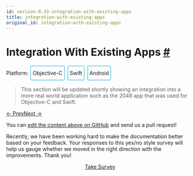 ```yaml
---
id: version-0.33-integration-with-existing-apps
title: integration-with-existing-apps
original_id: integration-with-existing-apps
---
```

<a id="content"></a><h1><a class="anchor" name="integration-with-existing-apps"></a>Integration With Existing Apps <a class="hash-link" href="docs/integration-with-existing-apps.html#integration-with-existing-apps">#</a></h1><div><span><div class="integration-toggler">
<style>
.integration-toggler a {
  display: inline-block;
  padding: 10px 5px;
  margin: 2px;
  border: 1px solid #05A5D1;
  border-radius: 3px;
  text-decoration: none !important;
}
.display-platform-objc .integration-toggler .button-objc,
.display-platform-swift .integration-toggler .button-swift,
.display-platform-android .integration-toggler .button-android {
  background-color: #05A5D1;
  color: white;
}
block { display: none; }
.display-platform-objc .objc,
.display-platform-swift .swift,
.display-platform-android .android {
  display: block;
}</style>
<span>Platform:</span>
<a href="javascript:void(0);" class="button-objc" onclick="display('platform', 'objc')">Objective-C</a>
<a href="javascript:void(0);" class="button-swift" onclick="display('platform', 'swift')">Swift</a>
<a href="javascript:void(0);" class="button-android" onclick="display('platform', 'android')">Android</a>
</div>

</span><span><block class="android">

</block></span><blockquote><p>This section will be updated shortly showing an integration into a more real world application such as the 2048 app that was used for Objective-C and Swift.</p></blockquote><span><block class="objc swift android">

</block></span><h2><a class="anchor" name="key-concepts"></a>Key Concepts <a class="hash-link" href="docs/integration-with-existing-apps.html#key-concepts">#</a></h2><p>React Native is great when you are starting a new mobile app from scratch. However, it also works well for adding a single view or user flow to existing native applications. With a few steps, you can add new React Native based features, screens, views, etc.</p><span><block class="objc swift">

</block></span><p>The keys to integrating React Native components into your iOS application are to:</p><ol><li>Understand what React Native components you want to integrate.</li><li>Create a <code>Podfile</code> with <code>subspec</code>s for all the React Native components you will need for your integration.</li><li>Create your actual React Native components in JavaScript.</li><li>Add a new event handler that creates a <code>RCTRootView</code> that points to your React Native component and its <code>AppRegistry</code> name that you defined in <code>index.ios.js</code>.</li><li>Start the React Native server and run your native application.</li><li>Optionally add more React Native components.</li><li><a href="/react-native/releases/next/docs/debugging.html" target="">Debug</a>.</li><li>Prepare for <a href="/react-native/docs/running-on-device-ios.html" target="">deployment</a> (e.g., via the <code>react-native-xcode.sh</code> script).</li><li>Deploy and Profit!</li></ol><span><block class="android">

</block></span><p>The keys to integrating React Native components into your Android application are to:</p><ol><li>Understand what React Native components you want to integrate.</li><li>Install <code>react-native</code> in your Android application root directory to create <code>node_modules/</code> directory.</li><li>Create your actual React Native components in JavaScript.</li><li>Add <code>com.facebook.react:react-native:+</code> and a <code>maven</code> pointing to the <code>react-native</code> binaries in <code>node_nodules/</code> to your <code>build.gradle</code> file.</li><li>Create a custom React Native specific <code>Activity</code> that creates a <code>ReactRootView</code>.</li><li>Start the React Native server and run your native application.</li><li>Optionally add more React Native components.</li><li><a href="/react-native/releases/next/docs/debugging.html" target="">Debug</a>.</li><li><a href="/react-native/releases/next/docs/signed-apk-android.html" target="">Prepare</a> for <a href="/react-native/docs/running-on-device-android.html" target="">deployment</a>.</li><li>Deploy and Profit!</li></ol><span><block class="objc swift android">

</block></span><h2><a class="anchor" name="prerequisites"></a>Prerequisites <a class="hash-link" href="docs/integration-with-existing-apps.html#prerequisites">#</a></h2><span><block class="android">

</block></span><p>The <a href="/react-native/docs/getting-started.html" target="">Android Getting Started guide</a> will install the appropriate prerequisites (e.g., <code>npm</code>) for React Native on the Android target platform and your chosen development environment.</p><span><block class="objc swift">

</block></span><h3><a class="anchor" name="general"></a>General <a class="hash-link" href="docs/integration-with-existing-apps.html#general">#</a></h3><p>First, follow the <a href="/react-native/docs/getting-started.html" target="">Getting Started guide</a> for your development environment and the iOS target platform to install the prerequisites for React Native.</p><h3><a class="anchor" name="cocoapods"></a>CocoaPods <a class="hash-link" href="docs/integration-with-existing-apps.html#cocoapods">#</a></h3><p><a href="http://cocoapods.org" target="_blank">CocoaPods</a> is a package management tool for iOS and Mac development. We use it to add the actual React Native framework code locally into your current project.</p><div class="prism language-javascript">$ sudo gem install cocoapods</div><blockquote><p>It is technically possible not to use CocoaPods, but this requires manual library and linker additions that overly complicates this process.</p></blockquote><h2><a class="anchor" name="our-sample-app"></a>Our Sample App <a class="hash-link" href="docs/integration-with-existing-apps.html#our-sample-app">#</a></h2><span><block class="objc">

</block></span><p>Assume the <a href="https://github.com/JoelMarcey/iOS-2048" target="_blank">app for integration</a> is a <a href="https://en.wikipedia.org/wiki/2048_(video_game" target="_blank">2048</a>) game. Here is what the main menu of the native application looks like without React Native.</p><span><block class="swift">

</block></span><p>Assume the <a href="https://github.com/JoelMarcey/swift-2048" target="_blank">app for integration</a> is a <a href="https://en.wikipedia.org/wiki/2048_(video_game" target="_blank">2048</a> game. Here is what the main menu of the native application looks like without React Native.</p><span><block class="objc swift">

</block></span><p><img src="img/react-native-existing-app-integration-ios-before.png" alt="Before RN Integration"></p><h2><a class="anchor" name="package-dependencies"></a>Package Dependencies <a class="hash-link" href="docs/integration-with-existing-apps.html#package-dependencies">#</a></h2><p>React Native integration requires both the React and React Native node modules. The React Native Framework will provide the code to allow your application integration to happen.</p><h3><a class="anchor" name="package-json"></a><code>package.json</code> <a class="hash-link" href="docs/integration-with-existing-apps.html#package-json">#</a></h3><p>We will add the package dependencies to a <code>package.json</code> file. Create this file in the root of your project if it does not exist.</p><blockquote><p>Normally with React Native projects, you will put files like <code>package.json</code>, <code>index.ios.js</code>, etc. in the root directory of your project and then have your iOS specific native code in a subdirectory like <code>ios/</code> where your Xcode project is located (e.g., <code>.xcodeproj</code>).</p></blockquote><p>Below is an example of what your <code>package.json</code> file should minimally contain.</p><blockquote><p>Version numbers will vary according to your needs. Normally the latest versions for both <a href="https://github.com/facebook/react/releases" target="_blank">React</a> and <a href="https://github.com/facebook/react/releases" target="_blank">React Native</a> will be sufficient.</p></blockquote><span><block class="objc">

</block></span><div class="prism language-javascript"><span class="token punctuation">{</span>
  <span class="token string">"name"</span><span class="token punctuation">:</span> <span class="token string">"NumberTileGame"</span><span class="token punctuation">,</span>
  <span class="token string">"version"</span><span class="token punctuation">:</span> <span class="token string">"0.0.1"</span><span class="token punctuation">,</span>
  <span class="token string">"private"</span><span class="token punctuation">:</span> <span class="token boolean">true</span><span class="token punctuation">,</span>
  <span class="token string">"scripts"</span><span class="token punctuation">:</span> <span class="token punctuation">{</span>
    <span class="token string">"start"</span><span class="token punctuation">:</span> <span class="token string">"node node_modules/react-native/local-cli/cli.js start"</span>
  <span class="token punctuation">}</span><span class="token punctuation">,</span>
  <span class="token string">"dependencies"</span><span class="token punctuation">:</span> <span class="token punctuation">{</span>
    <span class="token string">"react"</span><span class="token punctuation">:</span> <span class="token string">"15.0.2"</span><span class="token punctuation">,</span>
    <span class="token string">"react-native"</span><span class="token punctuation">:</span> <span class="token string">"0.26.1"</span>
  <span class="token punctuation">}</span>
<span class="token punctuation">}</span></div><span><block class="swift">

</block></span><div class="prism language-javascript"><span class="token punctuation">{</span>
  <span class="token string">"name"</span><span class="token punctuation">:</span> <span class="token string">"swift-2048"</span><span class="token punctuation">,</span>
  <span class="token string">"version"</span><span class="token punctuation">:</span> <span class="token string">"0.0.1"</span><span class="token punctuation">,</span>
  <span class="token string">"private"</span><span class="token punctuation">:</span> <span class="token boolean">true</span><span class="token punctuation">,</span>
  <span class="token string">"scripts"</span><span class="token punctuation">:</span> <span class="token punctuation">{</span>
    <span class="token string">"start"</span><span class="token punctuation">:</span> <span class="token string">"node node_modules/react-native/local-cli/cli.js start"</span>
  <span class="token punctuation">}</span><span class="token punctuation">,</span>
  <span class="token string">"dependencies"</span><span class="token punctuation">:</span> <span class="token punctuation">{</span>
    <span class="token string">"react"</span><span class="token punctuation">:</span> <span class="token string">"15.0.2"</span><span class="token punctuation">,</span>
    <span class="token string">"react-native"</span><span class="token punctuation">:</span> <span class="token string">"0.26.1"</span>
  <span class="token punctuation">}</span>
<span class="token punctuation">}</span></div><span><block class="objc swift">

</block></span><h3><a class="anchor" name="packages-installation"></a>Packages Installation <a class="hash-link" href="docs/integration-with-existing-apps.html#packages-installation">#</a></h3><p>Install the React and React Native modules via the Node package manager. The Node modules will be installed into a <code>node_modules/</code> directory in the root of your project.</p><div class="prism language-javascript"># From the directory containing package<span class="token punctuation">.</span>json project<span class="token punctuation">,</span> install the modules
# The modules will be installed <span class="token keyword">in</span> node_modules<span class="token operator">/</span>
$ npm install</div><h2><a class="anchor" name="react-native-framework"></a>React Native Framework <a class="hash-link" href="docs/integration-with-existing-apps.html#react-native-framework">#</a></h2><p>The React Native Framework was installed as Node module in your project <a href="#package-dependencies" target="">above</a>. We will now install a CocoaPods <code>Podfile</code> with the components you want to use from the framework itself.</p><h3><a class="anchor" name="subspecs"></a>Subspecs <a class="hash-link" href="docs/integration-with-existing-apps.html#subspecs">#</a></h3><p>Before you integrate React Native into your application, you will want to decide what parts of the React Native Framework you would like to integrate. That is where <code>subspec</code>s come in. When you create your <code>Podfile</code>, you are going to specify React Native library dependencies that you will want installed so that your application can use those libraries. Each library will become a <code>subspec</code> in the <code>Podfile</code>.</p><p>The list of supported <code>subspec</code>s are in <a href="https://github.com/facebook/react-native/blob/master/React.podspec" target="_blank"><code>node_modules/react-native/React.podspec</code></a>. They are generally named by functionality. For example, you will generally always want the <code>Core</code> <code>subspec</code>. That will get you the <code>AppRegistry</code>, <code>StyleSheet</code>, <code>View</code> and other core React Native libraries. If you want to add the React Native <code>Text</code> library (e.g., for <code>&lt;Text&gt;</code> elements), then you will need the <code>RCTText</code> <code>subspec</code>. If you want the <code>Image</code> library (e.g., for <code>&lt;Image&gt;</code> elements), then you will need the <code>RCTImage</code> <code>subspec</code>.</p><h4><a class="anchor" name="podfile"></a>Podfile <a class="hash-link" href="docs/integration-with-existing-apps.html#podfile">#</a></h4><p>After you have used Node to install the React and React Native frameworks into the <code>node_modules</code> directory, and you have decided on what React Native elements you want to integrate, you are ready to create your <code>Podfile</code> so you can install those components for use in your application.</p><p>The easiest way to create a <code>Podfile</code> is by using the CocoaPods <code>init</code> command in the native iOS code directory of your project:</p><div class="prism language-javascript">## In the directory where your native iOS code is located <span class="token punctuation">(</span>e<span class="token punctuation">.</span>g<span class="token punctuation">.</span><span class="token punctuation">,</span> where your `<span class="token punctuation">.</span>xcodeproj` file is located<span class="token punctuation">)</span>
$ pod init</div><p>The <code>Podfile</code> will be created and saved in the <em>iOS</em> directory (e.g., <code>ios/</code>) of your current project and will contain a boilerplate setup that you will tweak for your integration purposes. In the end, <code>Podfile</code> should look something similar to this:</p><span><block class="objc">

</block></span><div class="prism language-javascript"># The target name is most likely the name of your project<span class="token punctuation">.</span>
target <span class="token string">'NumberTileGame'</span> <span class="token keyword">do</span>

  # Your <span class="token string">'node_modules'</span> directory is probably <span class="token keyword">in</span> the root of your project<span class="token punctuation">,</span>
  # but <span class="token keyword">if</span> not<span class="token punctuation">,</span> adjust the `<span class="token punctuation">:</span>path` accordingly
  pod <span class="token string">'React'</span><span class="token punctuation">,</span> <span class="token punctuation">:</span>path <span class="token operator">=</span><span class="token operator">&gt;</span> <span class="token string">'../node_modules/react-native'</span><span class="token punctuation">,</span> <span class="token punctuation">:</span>subspecs <span class="token operator">=</span><span class="token operator">&gt;</span> <span class="token punctuation">[</span>
    <span class="token string">'Core'</span><span class="token punctuation">,</span>
    <span class="token string">'RCTText'</span><span class="token punctuation">,</span>
    <span class="token string">'RCTWebSocket'</span><span class="token punctuation">,</span> # needed <span class="token keyword">for</span> debugging
    # Add any other subspecs you want to use <span class="token keyword">in</span> your project
  <span class="token punctuation">]</span>

end</div><span><block class="swift">

</block></span><div class="prism language-javascript">source <span class="token string">'https://github.com/CocoaPods/Specs.git'</span>

# Required <span class="token keyword">for</span> Swift apps
platform <span class="token punctuation">:</span>ios<span class="token punctuation">,</span> <span class="token string">'8.0'</span>
use_frameworks<span class="token operator">!</span>

# The target name is most likely the name of your project<span class="token punctuation">.</span>
target <span class="token string">'swift-2048'</span> <span class="token keyword">do</span>

  # Your <span class="token string">'node_modules'</span> directory is probably <span class="token keyword">in</span> the root of your project<span class="token punctuation">,</span>
  # but <span class="token keyword">if</span> not<span class="token punctuation">,</span> adjust the `<span class="token punctuation">:</span>path` accordingly
  pod <span class="token string">'React'</span><span class="token punctuation">,</span> <span class="token punctuation">:</span>path <span class="token operator">=</span><span class="token operator">&gt;</span> <span class="token string">'../node_modules/react-native'</span><span class="token punctuation">,</span> <span class="token punctuation">:</span>subspecs <span class="token operator">=</span><span class="token operator">&gt;</span> <span class="token punctuation">[</span>
    <span class="token string">'Core'</span><span class="token punctuation">,</span>
    <span class="token string">'RCTText'</span><span class="token punctuation">,</span>
    <span class="token string">'RCTWebSocket'</span><span class="token punctuation">,</span> # needed <span class="token keyword">for</span> debugging
    # Add any other subspecs you want to use <span class="token keyword">in</span> your project
  <span class="token punctuation">]</span>

end</div><span><block class="objc swift">

</block></span><h4><a class="anchor" name="pod-installation"></a>Pod Installation <a class="hash-link" href="docs/integration-with-existing-apps.html#pod-installation">#</a></h4><p>After you have created your <code>Podfile</code>, you are ready to install the React Native pod.</p><div class="prism language-javascript">$ pod install</div><p>Your should see output such as:</p><div class="prism language-javascript">Analyzing dependencies
Fetching podspec <span class="token keyword">for</span> `React` from `<span class="token punctuation">.</span><span class="token punctuation">.</span><span class="token operator">/</span>node_modules<span class="token operator">/</span>react<span class="token operator">-</span>native`
Downloading dependencies
Installing React <span class="token punctuation">(</span><span class="token number">0.26</span><span class="token punctuation">.</span><span class="token number">0</span><span class="token punctuation">)</span>
Generating Pods project
Integrating client project
Sending stats
Pod installation complete<span class="token operator">!</span> There are <span class="token number">3</span> dependencies from the Podfile and <span class="token number">1</span> total pod installed<span class="token punctuation">.</span></div><span><block class="swift">

</block></span><blockquote><p>If you get a warning such as "<em>The <code>swift-2048 [Debug]</code> target overrides the <code>FRAMEWORK_SEARCH_PATHS</code> build setting defined in <code>Pods/Target Support Files/Pods-swift-2048/Pods-swift-2048.debug.xcconfig</code>. This can lead to problems with the CocoaPods installation</em>", then make sure the <code>Framework Search Paths</code> in <code>Build Settings</code> for both <code>Debug</code> and <code>Release</code> only contain <code>$(inherited)</code>.</p></blockquote><span><block class="objc swift">

</block></span><h2><a class="anchor" name="code-integration"></a>Code Integration <a class="hash-link" href="docs/integration-with-existing-apps.html#code-integration">#</a></h2><p>Now that we have a package foundation, we will actually modify the native application to integrate React Native into the application. For our 2048 app, we will add a "High Score" screen in React Native.</p><h3><a class="anchor" name="the-react-native-component"></a>The React Native component <a class="hash-link" href="docs/integration-with-existing-apps.html#the-react-native-component">#</a></h3><p>The first bit of code we will write is the actual React Native code for the new "High Score" screen that will be integrated into our application.</p><h4><a class="anchor" name="create-a-index-ios-js-file"></a>Create a <code>index.ios.js</code> file <a class="hash-link" href="docs/integration-with-existing-apps.html#create-a-index-ios-js-file">#</a></h4><p>First, create an empty <code>index.ios.js</code> file. For ease, I am doing this in the root of the project.</p><blockquote><p><code>index.ios.js</code> is the starting point for React Native applications on iOS. And it is always required. It can be a small file that <code>require</code>s other file that are part of your React Native component or application, or it can contain all the code that is needed for it. In our case, we will just put everything in <code>index.ios.js</code></p></blockquote><div class="prism language-javascript"># In root of your project
$ touch index<span class="token punctuation">.</span>ios<span class="token punctuation">.</span>js</div><h4><a class="anchor" name="add-your-react-native-code"></a>Add Your React Native Code <a class="hash-link" href="docs/integration-with-existing-apps.html#add-your-react-native-code">#</a></h4><p>In your <code>index.ios.js</code>, create your component. In our sample here, we will add simple <code>&lt;Text&gt;</code> component within a styled <code>&lt;View&gt;</code></p><div class="prism language-javascript"><span class="token string">'use strict'</span><span class="token punctuation">;</span>

import React from <span class="token string">'react'</span><span class="token punctuation">;</span>
import <span class="token punctuation">{</span>
  AppRegistry<span class="token punctuation">,</span>
  StyleSheet<span class="token punctuation">,</span>
  Text<span class="token punctuation">,</span>
  View
<span class="token punctuation">}</span> from <span class="token string">'react-native'</span><span class="token punctuation">;</span>

class <span class="token class-name">RNHighScores</span> extends <span class="token class-name">React<span class="token punctuation">.</span>Component</span> <span class="token punctuation">{</span>
  <span class="token function">render<span class="token punctuation">(</span></span><span class="token punctuation">)</span> <span class="token punctuation">{</span>
    <span class="token keyword">var</span> contents <span class="token operator">=</span> <span class="token keyword">this</span><span class="token punctuation">.</span>props<span class="token punctuation">[</span><span class="token string">"scores"</span><span class="token punctuation">]</span><span class="token punctuation">.</span><span class="token function">map<span class="token punctuation">(</span></span>
      score <span class="token operator">=</span><span class="token operator">&gt;</span> &lt;Text key<span class="token operator">=</span><span class="token punctuation">{</span>score<span class="token punctuation">.</span>name<span class="token punctuation">}</span><span class="token operator">&gt;</span><span class="token punctuation">{</span>score<span class="token punctuation">.</span>name<span class="token punctuation">}</span><span class="token punctuation">:</span><span class="token punctuation">{</span>score<span class="token punctuation">.</span>value<span class="token punctuation">}</span><span class="token punctuation">{</span><span class="token string">"\n"</span><span class="token punctuation">}</span>&lt;<span class="token operator">/</span>Text<span class="token operator">&gt;</span>
    <span class="token punctuation">)</span><span class="token punctuation">;</span>
    <span class="token keyword">return</span> <span class="token punctuation">(</span>
      &lt;View style<span class="token operator">=</span><span class="token punctuation">{</span>styles<span class="token punctuation">.</span>container<span class="token punctuation">}</span><span class="token operator">&gt;</span>
        &lt;Text style<span class="token operator">=</span><span class="token punctuation">{</span>styles<span class="token punctuation">.</span>highScoresTitle<span class="token punctuation">}</span><span class="token operator">&gt;</span>
          <span class="token number">2048</span> High Scores<span class="token operator">!</span>
        &lt;<span class="token operator">/</span>Text<span class="token operator">&gt;</span>
        &lt;Text style<span class="token operator">=</span><span class="token punctuation">{</span>styles<span class="token punctuation">.</span>scores<span class="token punctuation">}</span><span class="token operator">&gt;</span>
          <span class="token punctuation">{</span>contents<span class="token punctuation">}</span>
        &lt;<span class="token operator">/</span>Text<span class="token operator">&gt;</span>
      &lt;<span class="token operator">/</span>View<span class="token operator">&gt;</span>
    <span class="token punctuation">)</span><span class="token punctuation">;</span>
  <span class="token punctuation">}</span>
<span class="token punctuation">}</span>

const styles <span class="token operator">=</span> StyleSheet<span class="token punctuation">.</span><span class="token function">create<span class="token punctuation">(</span></span><span class="token punctuation">{</span>
  container<span class="token punctuation">:</span> <span class="token punctuation">{</span>
    flex<span class="token punctuation">:</span> <span class="token number">1</span><span class="token punctuation">,</span>
    justifyContent<span class="token punctuation">:</span> <span class="token string">'center'</span><span class="token punctuation">,</span>
    alignItems<span class="token punctuation">:</span> <span class="token string">'center'</span><span class="token punctuation">,</span>
    backgroundColor<span class="token punctuation">:</span> <span class="token string">'#FFFFFF'</span><span class="token punctuation">,</span>
  <span class="token punctuation">}</span><span class="token punctuation">,</span>
  highScoresTitle<span class="token punctuation">:</span> <span class="token punctuation">{</span>
    fontSize<span class="token punctuation">:</span> <span class="token number">20</span><span class="token punctuation">,</span>
    textAlign<span class="token punctuation">:</span> <span class="token string">'center'</span><span class="token punctuation">,</span>
    margin<span class="token punctuation">:</span> <span class="token number">10</span><span class="token punctuation">,</span>
  <span class="token punctuation">}</span><span class="token punctuation">,</span>
  scores<span class="token punctuation">:</span> <span class="token punctuation">{</span>
    textAlign<span class="token punctuation">:</span> <span class="token string">'center'</span><span class="token punctuation">,</span>
    color<span class="token punctuation">:</span> <span class="token string">'#333333'</span><span class="token punctuation">,</span>
    marginBottom<span class="token punctuation">:</span> <span class="token number">5</span><span class="token punctuation">,</span>
  <span class="token punctuation">}</span><span class="token punctuation">,</span>
<span class="token punctuation">}</span><span class="token punctuation">)</span><span class="token punctuation">;</span>
<span class="token comment" spellcheck="true">
// Module name
</span>AppRegistry<span class="token punctuation">.</span><span class="token function">registerComponent<span class="token punctuation">(</span></span><span class="token string">'RNHighScores'</span><span class="token punctuation">,</span> <span class="token punctuation">(</span><span class="token punctuation">)</span> <span class="token operator">=</span><span class="token operator">&gt;</span> RNHighScores<span class="token punctuation">)</span><span class="token punctuation">;</span></div><blockquote><p><code>RNHighScores</code> is the name of your module that will be used when you add a view to React Native from within your iOS application.</p></blockquote><h2><a class="anchor" name="the-magic-rctrootview"></a>The Magic: <code>RCTRootView</code> <a class="hash-link" href="docs/integration-with-existing-apps.html#the-magic-rctrootview">#</a></h2><p>Now that your React Native component is created via <code>index.ios.js</code>, you need to add that component to a new or existing <code>ViewController</code>. The easiest path to take is to optionally create an event path to your component and then add that component to an existing <code>ViewController</code>.</p><p>We will tie our React Native component with a new native view in the <code>ViewController</code> that will actually host it called <code>RCTRootView</code> .</p><h3><a class="anchor" name="create-an-event-path"></a>Create an Event Path <a class="hash-link" href="docs/integration-with-existing-apps.html#create-an-event-path">#</a></h3><p>You can add a new link on the main game menu to go to the "High Score" React Native page.</p><p><img src="img/react-native-add-react-native-integration-link.png" alt="Event Path"></p><h4><a class="anchor" name="event-handler"></a>Event Handler <a class="hash-link" href="docs/integration-with-existing-apps.html#event-handler">#</a></h4><p>We will now add an event handler from the menu link. A method will be added to the main <code>ViewController</code> of your application. This is where <code>RCTRootView</code> comes into play.</p><p>When you build a React Native application, you use the React Native packager to create an <code>index.ios.bundle</code> that will be served by the React Native server. Inside <code>index.ios.bundle</code> will be our <code>RNHighScore</code> module. So, we need to point our <code>RCTRootView</code> to the location of the <code>index.ios.bundle</code> resource (via <code>NSURL</code>) and tie it to the module.</p><p>We will, for debugging purposes, log that the event handler was invoked. Then, we will create a string with the location of our React Native code that exists inside the <code>index.ios.bundle</code>. Finally, we will create the main <code>RCTRootView</code>. Notice how we provide <code>RNHighScores</code> as the <code>moduleName</code> that we created <a href="#the-react-native-component" target="">above</a> when writing the code for our React Native component.</p><span><block class="objc">

</block></span><p>First <code>import</code> the <code>RCTRootView</code> library.</p><div class="prism language-javascript">#import <span class="token string">"RCTRootView.h"</span></div><blockquote><p>The <code>initialProperties</code> are here for illustration purposes so we have some data for our high score screen. In our React Native component, we will use <code>this.props</code> to get access to that data.</p></blockquote><div class="prism language-javascript"><span class="token operator">-</span> <span class="token punctuation">(</span>IBAction<span class="token punctuation">)</span>highScoreButtonPressed<span class="token punctuation">:</span><span class="token punctuation">(</span>id<span class="token punctuation">)</span>sender <span class="token punctuation">{</span>
    <span class="token function">NSLog<span class="token punctuation">(</span></span>@<span class="token string">"High Score Button Pressed"</span><span class="token punctuation">)</span><span class="token punctuation">;</span>
    NSURL <span class="token operator">*</span>jsCodeLocation <span class="token operator">=</span> <span class="token punctuation">[</span>NSURL
                             URLWithString<span class="token punctuation">:</span>@<span class="token string">"http://localhost:8081/index.ios.bundle?platform=ios"</span><span class="token punctuation">]</span><span class="token punctuation">;</span>
    RCTRootView <span class="token operator">*</span>rootView <span class="token operator">=</span>
      <span class="token punctuation">[</span><span class="token punctuation">[</span>RCTRootView alloc<span class="token punctuation">]</span> initWithBundleURL <span class="token punctuation">:</span> jsCodeLocation
                           moduleName        <span class="token punctuation">:</span> @<span class="token string">"RNHighScores"</span>
                           initialProperties <span class="token punctuation">:</span>
                             @<span class="token punctuation">{</span>
                               @<span class="token string">"scores"</span> <span class="token punctuation">:</span> @<span class="token punctuation">[</span>
                                 @<span class="token punctuation">{</span>
                                   @<span class="token string">"name"</span> <span class="token punctuation">:</span> @<span class="token string">"Alex"</span><span class="token punctuation">,</span>
                                   @<span class="token string">"value"</span><span class="token punctuation">:</span> @<span class="token string">"42"</span>
                                  <span class="token punctuation">}</span><span class="token punctuation">,</span>
                                 @<span class="token punctuation">{</span>
                                   @<span class="token string">"name"</span> <span class="token punctuation">:</span> @<span class="token string">"Joel"</span><span class="token punctuation">,</span>
                                   @<span class="token string">"value"</span><span class="token punctuation">:</span> @<span class="token string">"10"</span>
                                 <span class="token punctuation">}</span>
                               <span class="token punctuation">]</span>
                             <span class="token punctuation">}</span>
                           launchOptions    <span class="token punctuation">:</span> nil<span class="token punctuation">]</span><span class="token punctuation">;</span>
    UIViewController <span class="token operator">*</span>vc <span class="token operator">=</span> <span class="token punctuation">[</span><span class="token punctuation">[</span>UIViewController alloc<span class="token punctuation">]</span> init<span class="token punctuation">]</span><span class="token punctuation">;</span>
    vc<span class="token punctuation">.</span>view <span class="token operator">=</span> rootView<span class="token punctuation">;</span>
    <span class="token punctuation">[</span>self presentViewController<span class="token punctuation">:</span>vc animated<span class="token punctuation">:</span>YES completion<span class="token punctuation">:</span>nil<span class="token punctuation">]</span><span class="token punctuation">;</span>
<span class="token punctuation">}</span></div><blockquote><p>Note that <code>RCTRootView initWithURL</code> starts up a new JSC VM. To save resources and simplify the communication between RN views in different parts of your native app, you can have multiple views powered by React Native that are associated with a single JS runtime. To do that, instead of using <code>[RCTRootView alloc] initWithURL</code>, use <a href="https://github.com/facebook/react-native/blob/master/React/Base/RCTBridge.h#L93" target="_blank"><code>RCTBridge initWithBundleURL</code></a> to create a bridge and then use <code>RCTRootView initWithBridge</code>.</p></blockquote><span><block class="swift">

</block></span><p>First <code>import</code> the <code>React</code> library.</p><div class="prism language-javascript">import React</div><blockquote><p>The <code>initialProperties</code> are here for illustration purposes so we have some data for our high score screen. In our React Native component, we will use <code>this.props</code> to get access to that data.</p></blockquote><div class="prism language-javascript">@IBAction func <span class="token function">highScoreButtonTapped<span class="token punctuation">(</span></span>sender <span class="token punctuation">:</span> UIButton<span class="token punctuation">)</span> <span class="token punctuation">{</span>
  <span class="token function">NSLog<span class="token punctuation">(</span></span><span class="token string">"Hello"</span><span class="token punctuation">)</span>
  <span class="token keyword">let</span> jsCodeLocation <span class="token operator">=</span> <span class="token function">NSURL<span class="token punctuation">(</span></span>string<span class="token punctuation">:</span> <span class="token string">"http://localhost:8081/index.ios.bundle?platform=ios"</span><span class="token punctuation">)</span>
  <span class="token keyword">let</span> mockData<span class="token punctuation">:</span>NSDictionary <span class="token operator">=</span> <span class="token punctuation">[</span><span class="token string">"scores"</span><span class="token punctuation">:</span>
      <span class="token punctuation">[</span>
          <span class="token punctuation">[</span><span class="token string">"name"</span><span class="token punctuation">:</span><span class="token string">"Alex"</span><span class="token punctuation">,</span> <span class="token string">"value"</span><span class="token punctuation">:</span><span class="token string">"42"</span><span class="token punctuation">]</span><span class="token punctuation">,</span>
          <span class="token punctuation">[</span><span class="token string">"name"</span><span class="token punctuation">:</span><span class="token string">"Joel"</span><span class="token punctuation">,</span> <span class="token string">"value"</span><span class="token punctuation">:</span><span class="token string">"10"</span><span class="token punctuation">]</span>
      <span class="token punctuation">]</span>
  <span class="token punctuation">]</span>

  <span class="token keyword">let</span> rootView <span class="token operator">=</span> <span class="token function">RCTRootView<span class="token punctuation">(</span></span>
      bundleURL<span class="token punctuation">:</span> jsCodeLocation<span class="token punctuation">,</span>
      moduleName<span class="token punctuation">:</span> <span class="token string">"RNHighScores"</span><span class="token punctuation">,</span>
      initialProperties<span class="token punctuation">:</span> mockData as <span class="token punctuation">[</span>NSObject <span class="token punctuation">:</span> AnyObject<span class="token punctuation">]</span><span class="token punctuation">,</span>
      launchOptions<span class="token punctuation">:</span> nil
  <span class="token punctuation">)</span>
  <span class="token keyword">let</span> vc <span class="token operator">=</span> <span class="token function">UIViewController<span class="token punctuation">(</span></span><span class="token punctuation">)</span>
  vc<span class="token punctuation">.</span>view <span class="token operator">=</span> rootView
  self<span class="token punctuation">.</span><span class="token function">presentViewController<span class="token punctuation">(</span></span>vc<span class="token punctuation">,</span> animated<span class="token punctuation">:</span> <span class="token boolean">true</span><span class="token punctuation">,</span> completion<span class="token punctuation">:</span> nil<span class="token punctuation">)</span>
<span class="token punctuation">}</span></div><blockquote><p>Note that <code>RCTRootView bundleURL</code> starts up a new JSC VM. To save resources and simplify the communication between RN views in different parts of your native app, you can have multiple views powered by React Native that are associated with a single JS runtime. To do that, instead of using <code>RCTRootView bundleURL</code>, use <a href="https://github.com/facebook/react-native/blob/master/React/Base/RCTBridge.h#L93" target="_blank"><code>RCTBridge initWithBundleURL</code></a> to create a bridge and then use <code>RCTRootView initWithBridge</code>.</p></blockquote><span><block class="objc">

</block></span><blockquote><p>When moving your app to production, the <code>NSURL</code> can point to a pre-bundled file on disk via something like <code>[[NSBundle mainBundle] URLForResource:@"main" withExtension:@"jsbundle"];</code>. You can use the <code>react-native-xcode.sh</code> script in <code>node_modules/react-native/packager/</code> to generate that pre-bundled file.</p></blockquote><span><block class="swift">

</block></span><blockquote><p>When moving your app to production, the <code>NSURL</code> can point to a pre-bundled file on disk via something like <code>let mainBundle = NSBundle(URLForResource: "main" withExtension:"jsbundle")</code>. You can use the <code>react-native-xcode.sh</code> script in <code>node_modules/react-native/packager/</code> to generate that pre-bundled file.</p></blockquote><span><block class="objc swift">

</block></span><h4><a class="anchor" name="wire-up"></a>Wire Up <a class="hash-link" href="docs/integration-with-existing-apps.html#wire-up">#</a></h4><p>Wire up the new link in the main menu to the newly added event handler method.</p><p><img src="img/react-native-add-react-native-integration-wire-up.png" alt="Event Path"></p><blockquote><p>One of the easier ways to do this is to open the view in the storyboard and right click on the new link. Select something such as the <code>Touch Up Inside</code> event, drag that to the storyboard and then select the created method from the list provided.</p></blockquote><h2><a class="anchor" name="test-your-integration"></a>Test Your Integration <a class="hash-link" href="docs/integration-with-existing-apps.html#test-your-integration">#</a></h2><p>You have now done all the basic steps to integrate React Native with your current application. Now we will start the React Native packager to build the <code>index.ios.bundle</code> packager and the server running on <code>localhost</code> to serve it.</p><h3><a class="anchor" name="app-transport-security"></a>App Transport Security <a class="hash-link" href="docs/integration-with-existing-apps.html#app-transport-security">#</a></h3><p>Apple has blocked implicit cleartext HTTP resource loading. So we need to add the following our project's <code>Info.plist</code> (or equivalent) file.</p><div class="prism language-javascript">&lt;key<span class="token operator">&gt;</span>NSAppTransportSecurity&lt;<span class="token operator">/</span>key<span class="token operator">&gt;</span>
&lt;dict<span class="token operator">&gt;</span>
    &lt;key<span class="token operator">&gt;</span>NSExceptionDomains&lt;<span class="token operator">/</span>key<span class="token operator">&gt;</span>
    &lt;dict<span class="token operator">&gt;</span>
        &lt;key<span class="token operator">&gt;</span>localhost&lt;<span class="token operator">/</span>key<span class="token operator">&gt;</span>
        &lt;dict<span class="token operator">&gt;</span>
            &lt;key<span class="token operator">&gt;</span>NSTemporaryExceptionAllowsInsecureHTTPLoads&lt;<span class="token operator">/</span>key<span class="token operator">&gt;</span>
            &lt;<span class="token boolean">true</span><span class="token operator">/</span><span class="token operator">&gt;</span>
        &lt;<span class="token operator">/</span>dict<span class="token operator">&gt;</span>
    &lt;<span class="token operator">/</span>dict<span class="token operator">&gt;</span>
&lt;<span class="token operator">/</span>dict<span class="token operator">&gt;</span></div><h3><a class="anchor" name="run-the-packager"></a>Run the Packager <a class="hash-link" href="docs/integration-with-existing-apps.html#run-the-packager">#</a></h3><div class="prism language-javascript"># From the root of your project<span class="token punctuation">,</span> where the `node_modules` directory is located<span class="token punctuation">.</span>
$ npm start</div><h3><a class="anchor" name="run-the-app"></a>Run the App <a class="hash-link" href="docs/integration-with-existing-apps.html#run-the-app">#</a></h3><p>If you are using Xcode or your favorite editor, build and run your native iOS application as normal. Alternatively, you can run the app from the command line using:</p><div class="prism language-javascript"># From the root of your project
$ react<span class="token operator">-</span>native run<span class="token operator">-</span>ios</div><p>In our sample application, you should see the link to the "High Scores" and then when you click on that you will see the rendering of your React Native component.</p><p>Here is the <em>native</em> application home screen:</p><p><img src="img/react-native-add-react-native-integration-example-home-screen.png" alt="Home Screen"></p><p>Here is the <em>React Native</em> high score screen:</p><p><img src="img/react-native-add-react-native-integration-example-high-scores.png" alt="High Scores"></p><blockquote><p>If you are getting module resolution issues when running your application please see <a href="https://github.com/facebook/react-native/issues/4968" target="_blank">this GitHub issue</a> for information and possible resolution. <a href="https://github.com/facebook/react-native/issues/4968#issuecomment-220941717" target="_blank">This comment</a> seemed to be the latest possible resolution.</p></blockquote><h3><a class="anchor" name="see-the-code"></a>See the Code <a class="hash-link" href="docs/integration-with-existing-apps.html#see-the-code">#</a></h3><span><block class="objc">

</block></span><p>You can examine the code that added the React Native screen on <a href="https://github.com/JoelMarcey/iOS-2048/commit/9ae70c7cdd53eb59f5f7c7daab382b0300ed3585" target="_blank">GitHub</a>.</p><span><block class="swift">

</block></span><p>You can examine the code that added the React Native screen on <a href="https://github.com/JoelMarcey/swift-2048/commit/13272a31ee6dd46dc68b1dcf4eaf16c1a10f5229" target="_blank">GitHub</a>.</p><span><block class="android">

</block></span><h2><a class="anchor" name="add-js-to-your-app"></a>Add JS to your app <a class="hash-link" href="docs/integration-with-existing-apps.html#add-js-to-your-app">#</a></h2><p>In your app's root folder, run:</p><div class="prism language-javascript">$ npm init
$ npm install <span class="token operator">--</span>save react<span class="token operator">-</span>native
$ curl <span class="token operator">-</span>o <span class="token punctuation">.</span>flowconfig https<span class="token punctuation">:</span><span class="token operator">/</span><span class="token operator">/</span>raw<span class="token punctuation">.</span>githubusercontent<span class="token punctuation">.</span>com<span class="token operator">/</span>facebook<span class="token operator">/</span>react<span class="token operator">-</span>native<span class="token regex">/master/</span><span class="token punctuation">.</span>flowconfig</div><p>This creates a node module for your app and adds the <code>react-native</code> npm dependency. Now open the newly created <code>package.json</code> file and add this under <code>scripts</code>:</p><div class="prism language-javascript"><span class="token string">"start"</span><span class="token punctuation">:</span> <span class="token string">"node node_modules/react-native/local-cli/cli.js start"</span></div><p>Copy &amp; paste the following code to <code>index.android.js</code> in your root folder — it's a barebones React Native app:</p><div class="prism language-javascript"><span class="token string">'use strict'</span><span class="token punctuation">;</span>

import React from <span class="token string">'react'</span><span class="token punctuation">;</span>
import <span class="token punctuation">{</span>
  AppRegistry<span class="token punctuation">,</span>
  StyleSheet<span class="token punctuation">,</span>
  Text<span class="token punctuation">,</span>
  View
<span class="token punctuation">}</span> from <span class="token string">'react-native'</span><span class="token punctuation">;</span>

class <span class="token class-name">HelloWorld</span> extends <span class="token class-name">React<span class="token punctuation">.</span>Component</span> <span class="token punctuation">{</span>
  <span class="token function">render<span class="token punctuation">(</span></span><span class="token punctuation">)</span> <span class="token punctuation">{</span>
    <span class="token keyword">return</span> <span class="token punctuation">(</span>
      &lt;View style<span class="token operator">=</span><span class="token punctuation">{</span>styles<span class="token punctuation">.</span>container<span class="token punctuation">}</span><span class="token operator">&gt;</span>
        &lt;Text style<span class="token operator">=</span><span class="token punctuation">{</span>styles<span class="token punctuation">.</span>hello<span class="token punctuation">}</span><span class="token operator">&gt;</span>Hello<span class="token punctuation">,</span> World&lt;<span class="token operator">/</span>Text<span class="token operator">&gt;</span>
      &lt;<span class="token operator">/</span>View<span class="token operator">&gt;</span>
    <span class="token punctuation">)</span>
  <span class="token punctuation">}</span>
<span class="token punctuation">}</span>
<span class="token keyword">var</span> styles <span class="token operator">=</span> StyleSheet<span class="token punctuation">.</span><span class="token function">create<span class="token punctuation">(</span></span><span class="token punctuation">{</span>
  container<span class="token punctuation">:</span> <span class="token punctuation">{</span>
    flex<span class="token punctuation">:</span> <span class="token number">1</span><span class="token punctuation">,</span>
    justifyContent<span class="token punctuation">:</span> <span class="token string">'center'</span><span class="token punctuation">,</span>
  <span class="token punctuation">}</span><span class="token punctuation">,</span>
  hello<span class="token punctuation">:</span> <span class="token punctuation">{</span>
    fontSize<span class="token punctuation">:</span> <span class="token number">20</span><span class="token punctuation">,</span>
    textAlign<span class="token punctuation">:</span> <span class="token string">'center'</span><span class="token punctuation">,</span>
    margin<span class="token punctuation">:</span> <span class="token number">10</span><span class="token punctuation">,</span>
  <span class="token punctuation">}</span><span class="token punctuation">,</span>
<span class="token punctuation">}</span><span class="token punctuation">)</span><span class="token punctuation">;</span>

AppRegistry<span class="token punctuation">.</span><span class="token function">registerComponent<span class="token punctuation">(</span></span><span class="token string">'HelloWorld'</span><span class="token punctuation">,</span> <span class="token punctuation">(</span><span class="token punctuation">)</span> <span class="token operator">=</span><span class="token operator">&gt;</span> HelloWorld<span class="token punctuation">)</span><span class="token punctuation">;</span></div><h2><a class="anchor" name="prepare-your-current-app"></a>Prepare your current app <a class="hash-link" href="docs/integration-with-existing-apps.html#prepare-your-current-app">#</a></h2><p>In your app's <code>build.gradle</code> file add the React Native dependency:</p><div class="prism language-javascript">compile <span class="token string">"com.facebook.react:react-native:+"</span> <span class="token comment" spellcheck="true"> // From node_modules</span></div><p>In your project's <code>build.gradle</code> file add an entry for the local React Native maven directory:</p><div class="prism language-javascript">allprojects <span class="token punctuation">{</span>
    repositories <span class="token punctuation">{</span>
        <span class="token punctuation">.</span><span class="token punctuation">.</span><span class="token punctuation">.</span>
        maven <span class="token punctuation">{</span>
           <span class="token comment" spellcheck="true"> // All of React Native (JS, Android binaries) is installed from npm
</span>            url <span class="token string">"$rootDir/node_modules/react-native/android"</span>
        <span class="token punctuation">}</span>
    <span class="token punctuation">}</span>
    <span class="token punctuation">.</span><span class="token punctuation">.</span><span class="token punctuation">.</span>
<span class="token punctuation">}</span></div><p>Next, make sure you have the Internet permission in your <code>AndroidManifest.xml</code>:</p><div class="prism language-javascript">&lt;uses<span class="token operator">-</span>permission android<span class="token punctuation">:</span>name<span class="token operator">=</span><span class="token string">"android.permission.INTERNET"</span> <span class="token operator">/</span><span class="token operator">&gt;</span></div><p>This is only really used in dev mode when reloading JavaScript from the development server, so you can strip this in release builds if you need to.</p><h2><a class="anchor" name="add-native-code"></a>Add native code <a class="hash-link" href="docs/integration-with-existing-apps.html#add-native-code">#</a></h2><p>You need to add some native code in order to start the React Native runtime and get it to render something. To do this, we're going to create an <code>Activity</code> that creates a <code>ReactRootView</code>, starts a React application inside it and sets it as the main content view.</p><div class="prism language-javascript">public class <span class="token class-name">MyReactActivity</span> extends <span class="token class-name">Activity</span> implements <span class="token class-name">DefaultHardwareBackBtnHandler</span> <span class="token punctuation">{</span>
    private ReactRootView mReactRootView<span class="token punctuation">;</span>
    private ReactInstanceManager mReactInstanceManager<span class="token punctuation">;</span>

    @Override
    protected void <span class="token function">onCreate<span class="token punctuation">(</span></span>Bundle savedInstanceState<span class="token punctuation">)</span> <span class="token punctuation">{</span>
        super<span class="token punctuation">.</span><span class="token function">onCreate<span class="token punctuation">(</span></span>savedInstanceState<span class="token punctuation">)</span><span class="token punctuation">;</span>

        mReactRootView <span class="token operator">=</span> <span class="token keyword">new</span> <span class="token class-name">ReactRootView</span><span class="token punctuation">(</span><span class="token keyword">this</span><span class="token punctuation">)</span><span class="token punctuation">;</span>
        mReactInstanceManager <span class="token operator">=</span> ReactInstanceManager<span class="token punctuation">.</span><span class="token function">builder<span class="token punctuation">(</span></span><span class="token punctuation">)</span>
                <span class="token punctuation">.</span><span class="token function">setApplication<span class="token punctuation">(</span></span><span class="token function">getApplication<span class="token punctuation">(</span></span><span class="token punctuation">)</span><span class="token punctuation">)</span>
                <span class="token punctuation">.</span><span class="token function">setBundleAssetName<span class="token punctuation">(</span></span><span class="token string">"index.android.bundle"</span><span class="token punctuation">)</span>
                <span class="token punctuation">.</span><span class="token function">setJSMainModuleName<span class="token punctuation">(</span></span><span class="token string">"index.android"</span><span class="token punctuation">)</span>
                <span class="token punctuation">.</span><span class="token function">addPackage<span class="token punctuation">(</span></span><span class="token keyword">new</span> <span class="token class-name">MainReactPackage</span><span class="token punctuation">(</span><span class="token punctuation">)</span><span class="token punctuation">)</span>
                <span class="token punctuation">.</span><span class="token function">setUseDeveloperSupport<span class="token punctuation">(</span></span>BuildConfig<span class="token punctuation">.</span>DEBUG<span class="token punctuation">)</span>
                <span class="token punctuation">.</span><span class="token function">setInitialLifecycleState<span class="token punctuation">(</span></span>LifecycleState<span class="token punctuation">.</span>RESUMED<span class="token punctuation">)</span>
                <span class="token punctuation">.</span><span class="token function">build<span class="token punctuation">(</span></span><span class="token punctuation">)</span><span class="token punctuation">;</span>
        mReactRootView<span class="token punctuation">.</span><span class="token function">startReactApplication<span class="token punctuation">(</span></span>mReactInstanceManager<span class="token punctuation">,</span> <span class="token string">"HelloWorld"</span><span class="token punctuation">,</span> <span class="token keyword">null</span><span class="token punctuation">)</span><span class="token punctuation">;</span>

        <span class="token function">setContentView<span class="token punctuation">(</span></span>mReactRootView<span class="token punctuation">)</span><span class="token punctuation">;</span>
    <span class="token punctuation">}</span>

    @Override
    public void <span class="token function">invokeDefaultOnBackPressed<span class="token punctuation">(</span></span><span class="token punctuation">)</span> <span class="token punctuation">{</span>
        super<span class="token punctuation">.</span><span class="token function">onBackPressed<span class="token punctuation">(</span></span><span class="token punctuation">)</span><span class="token punctuation">;</span>
    <span class="token punctuation">}</span>
<span class="token punctuation">}</span></div><p>We need set the theme of <code>MyReactActivity</code> to <code>Theme.AppCompat.Light.NoActionBar</code> beause some components rely on this theme.</p><div class="prism language-javascript">&lt;activity
  android<span class="token punctuation">:</span>name<span class="token operator">=</span><span class="token string">".MyReactActivity"</span>
  android<span class="token punctuation">:</span>label<span class="token operator">=</span><span class="token string">"@string/app_name"</span>
  android<span class="token punctuation">:</span>theme<span class="token operator">=</span><span class="token string">"@style/Theme.AppCompat.Light.NoActionBar"</span><span class="token operator">&gt;</span>
&lt;<span class="token operator">/</span>activity<span class="token operator">&gt;</span></div><blockquote><p>A <code>ReactInstanceManager</code> can be shared amongst multiple activities and/or fragments. You will want to make your own <code>ReactFragment</code> or <code>ReactActivity</code> and have a singleton <em>holder</em> that holds a <code>ReactInstanceManager</code>. When you need the <code>ReactInstanceManager</code> (e.g., to hook up the <code>ReactInstanceManager</code> to the lifecycle of those Activities or Fragments) use the one provided by the singleton.</p></blockquote><p>Next, we need to pass some activity lifecycle callbacks down to the <code>ReactInstanceManager</code>:</p><div class="prism language-javascript">@Override
protected void <span class="token function">onPause<span class="token punctuation">(</span></span><span class="token punctuation">)</span> <span class="token punctuation">{</span>
    super<span class="token punctuation">.</span><span class="token function">onPause<span class="token punctuation">(</span></span><span class="token punctuation">)</span><span class="token punctuation">;</span>

    <span class="token keyword">if</span> <span class="token punctuation">(</span>mReactInstanceManager <span class="token operator">!</span><span class="token operator">=</span> <span class="token keyword">null</span><span class="token punctuation">)</span> <span class="token punctuation">{</span>
        mReactInstanceManager<span class="token punctuation">.</span><span class="token function">onPause<span class="token punctuation">(</span></span><span class="token punctuation">)</span><span class="token punctuation">;</span>
    <span class="token punctuation">}</span>
<span class="token punctuation">}</span>

@Override
protected void <span class="token function">onResume<span class="token punctuation">(</span></span><span class="token punctuation">)</span> <span class="token punctuation">{</span>
    super<span class="token punctuation">.</span><span class="token function">onResume<span class="token punctuation">(</span></span><span class="token punctuation">)</span><span class="token punctuation">;</span>

    <span class="token keyword">if</span> <span class="token punctuation">(</span>mReactInstanceManager <span class="token operator">!</span><span class="token operator">=</span> <span class="token keyword">null</span><span class="token punctuation">)</span> <span class="token punctuation">{</span>
        mReactInstanceManager<span class="token punctuation">.</span><span class="token function">onResume<span class="token punctuation">(</span></span><span class="token keyword">this</span><span class="token punctuation">,</span> <span class="token keyword">this</span><span class="token punctuation">)</span><span class="token punctuation">;</span>
    <span class="token punctuation">}</span>
<span class="token punctuation">}</span>

@Override
protected void <span class="token function">onDestroy<span class="token punctuation">(</span></span><span class="token punctuation">)</span> <span class="token punctuation">{</span>
    super<span class="token punctuation">.</span><span class="token function">onDestroy<span class="token punctuation">(</span></span><span class="token punctuation">)</span><span class="token punctuation">;</span>

    <span class="token keyword">if</span> <span class="token punctuation">(</span>mReactInstanceManager <span class="token operator">!</span><span class="token operator">=</span> <span class="token keyword">null</span><span class="token punctuation">)</span> <span class="token punctuation">{</span>
        mReactInstanceManager<span class="token punctuation">.</span><span class="token function">onDestroy<span class="token punctuation">(</span></span><span class="token punctuation">)</span><span class="token punctuation">;</span>
    <span class="token punctuation">}</span>
<span class="token punctuation">}</span></div><p>We also need to pass back button events to React Native:</p><div class="prism language-javascript">@Override
 public void <span class="token function">onBackPressed<span class="token punctuation">(</span></span><span class="token punctuation">)</span> <span class="token punctuation">{</span>
    <span class="token keyword">if</span> <span class="token punctuation">(</span>mReactInstanceManager <span class="token operator">!</span><span class="token operator">=</span> <span class="token keyword">null</span><span class="token punctuation">)</span> <span class="token punctuation">{</span>
        mReactInstanceManager<span class="token punctuation">.</span><span class="token function">onBackPressed<span class="token punctuation">(</span></span><span class="token punctuation">)</span><span class="token punctuation">;</span>
    <span class="token punctuation">}</span> <span class="token keyword">else</span> <span class="token punctuation">{</span>
        super<span class="token punctuation">.</span><span class="token function">onBackPressed<span class="token punctuation">(</span></span><span class="token punctuation">)</span><span class="token punctuation">;</span>
    <span class="token punctuation">}</span>
<span class="token punctuation">}</span></div><p>This allows JavaScript to control what happens when the user presses the hardware back button (e.g. to implement navigation). When JavaScript doesn't handle a back press, your <code>invokeDefaultOnBackPressed</code> method will be called. By default this simply finishes your <code>Activity</code>.</p><p>Finally, we need to hook up the dev menu. By default, this is activated by (rage) shaking the device, but this is not very useful in emulators. So we make it show when you press the hardware menu button:</p><div class="prism language-javascript">@Override
public boolean <span class="token function">onKeyUp<span class="token punctuation">(</span></span>int keyCode<span class="token punctuation">,</span> KeyEvent event<span class="token punctuation">)</span> <span class="token punctuation">{</span>
    <span class="token keyword">if</span> <span class="token punctuation">(</span>keyCode <span class="token operator">==</span> KeyEvent<span class="token punctuation">.</span>KEYCODE_MENU &amp;&amp; mReactInstanceManager <span class="token operator">!</span><span class="token operator">=</span> <span class="token keyword">null</span><span class="token punctuation">)</span> <span class="token punctuation">{</span>
        mReactInstanceManager<span class="token punctuation">.</span><span class="token function">showDevOptionsDialog<span class="token punctuation">(</span></span><span class="token punctuation">)</span><span class="token punctuation">;</span>
        <span class="token keyword">return</span> <span class="token boolean">true</span><span class="token punctuation">;</span>
    <span class="token punctuation">}</span>
    <span class="token keyword">return</span> super<span class="token punctuation">.</span><span class="token function">onKeyUp<span class="token punctuation">(</span></span>keyCode<span class="token punctuation">,</span> event<span class="token punctuation">)</span><span class="token punctuation">;</span>
<span class="token punctuation">}</span></div><p>That's it, your activity is ready to run some JavaScript code.</p><h2><a class="anchor" name="run-your-app"></a>Run your app <a class="hash-link" href="docs/integration-with-existing-apps.html#run-your-app">#</a></h2><p>To run your app, you need to first start the development server. To do this, simply run the following command in your root folder:</p><div class="prism language-javascript">$ npm start</div><p>Now build and run your Android app as normal (e.g. <code>./gradlew installDebug</code>). Once you reach your React-powered activity inside the app, it should load the JavaScript code from the development server and display:</p><p><img src="img/EmbeddedAppAndroid.png" alt="Screenshot"></p><span><script>
// Convert <div>...<span><block /></span>...</div>
// Into <div>...<block />...</div>
var blocks = document.getElementsByTagName('block');
for (var i = 0; i < blocks.length; ++i) {
  var block = blocks[i];
  var span = blocks[i].parentNode;
  var container = span.parentNode;
  container.insertBefore(block, span);
  container.removeChild(span);
}
// Convert <div>...<block />content<block />...</div>
// Into <div>...<block>content</block><block />...</div>
blocks = document.getElementsByTagName('block');
for (var i = 0; i < blocks.length; ++i) {
  var block = blocks[i];
  while (block.nextSibling && block.nextSibling.tagName !== 'BLOCK') {
    block.appendChild(block.nextSibling);
  }
}
function display(type, value) {
  var container = document.getElementsByTagName('block')[0].parentNode;
  container.className = 'display-' + type + '-' + value + ' ' +
    container.className.replace(RegExp('display-' + type + '-[a-z]+ ?'), '');
  console.log(container.className);
  event && event.preventDefault();
}

// If we are coming to the page with a hash in it (i.e. from a search, for example), try to get
// us as close as possible to the correct platform and dev os using the hashtag and block walk up.
var foundHash = false;
if (window.location.hash !== '' && window.location.hash !== 'content') { // content is default
  var hashLinks = document.querySelectorAll('a.hash-link');
  for (var i = 0; i < hashLinks.length && !foundHash; ++i) {
    if (hashLinks[i].hash === window.location.hash) {
      var parent = hashLinks[i].parentElement;
      while (parent) {
        if (parent.tagName === 'BLOCK') {
          var targetPlatform = null;
          // Could be more than one target platform, but just choose some sort of order
          // of priority here.

          // Target Platform
          if (parent.className.indexOf('objc') > -1) {
            targetPlatform = 'objc';
          } else if (parent.className.indexOf('swift') > -1) {
            targetPlatform = 'swift';
          } else if (parent.className.indexOf('android') > -1) {
            targetPlatform = 'android';
          } else {
            break; // assume we don't have anything.
          }
          // We would have broken out if both targetPlatform and devOS hadn't been filled.
          display('platform', targetPlatform);
          foundHash = true;
          break;
        }
        parent = parent.parentElement;
      }
    }
  }
}
// Do the default if there is no matching hash
if (!foundHash) {
  var isMac = navigator.platform === 'MacIntel';
  display('platform', isMac ? 'objc' : 'android');
}
</script>
</span></div><div class="docs-prevnext"><a class="docs-prev" href="docs/more-resources.html#content">← Prev</a><a class="docs-next" href="docs/colors.html#content">Next →</a></div><p class="edit-page-block">You can <a target="_blank" href="https://github.com/facebook/react-native/blob/master/docs/IntegrationWithExistingApps.md">edit the content above on GitHub</a> and send us a pull request!</p><div class="survey"><div class="survey-image"></div><p>Recently, we have been working hard to make the documentation better based on your feedback. Your responses to this yes/no style survey will help us gauge whether we moved in the right direction with the improvements. Thank you!</p><center><a class="button" href="https://www.facebook.com/survey?oid=516954245168428">Take Survey</a></center></div>